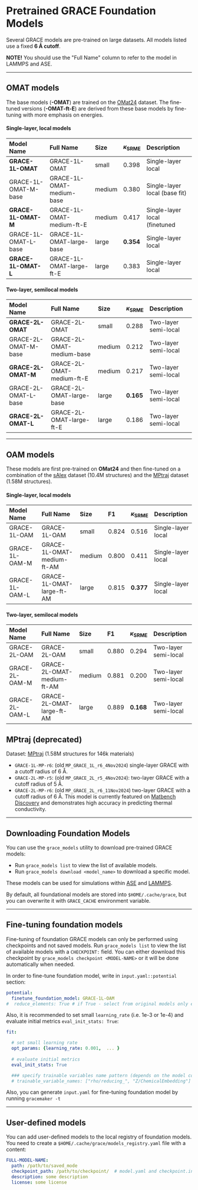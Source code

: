 # Pretrained GRACE Foundation Models

Several GRACE models are pre-trained on large datasets. All models listed use a fixed **6 Å cutoff**.

**NOTE!** You should use the "Full Name" column to refer to the model in LAMMPS and ASE.

***

## OMAT models

The base models (**-OMAT**) are trained on the [OMat24](https://huggingface.co/datasets/fairchem/OMAT24#omat24-dataset) dataset. The fine-tuned versions (**-OMAT-ft-E**) are derived from these base models by fine-tuning with more emphasis on energies.

#### Single-layer, local models

| Model Name             | Full Name | Size | $\kappa_\mathrm{SRME}$ | Description                    |
|:-----------------------| :--- | :--- |:-----------------------|:-------------------------------|
| **GRACE-1L-OMAT**        | GRACE-1L-OMAT | small | 0.398                  | Single-layer local             |
| GRACE-1L-OMAT-M-base | GRACE-1L-OMAT-medium-base | medium | 0.380                  | Single-layer local (base fit)  |
| **GRACE-1L-OMAT-M**      | GRACE-1L-OMAT-medium-ft-E | medium | 0.417                  | Single-layer local (finetuned  |
| GRACE-1L-OMAT-L-base | GRACE-1L-OMAT-large-base | large | **0.354**                 | Single-layer local             |
| **GRACE-1L-OMAT-L**      | GRACE-1L-OMAT-large-ft-E | large | 0.383                  | Single-layer local             |

#### Two-layer, semilocal models

| Model Name              | Full Name | Size | $\kappa_\mathrm{SRME}$ | Description |
|:------------------------| :--- | :--- |:-----------------------| :--- |
| **GRACE-2L-OMAT**         | GRACE-2L-OMAT | small | 0.288                  | Two-layer semi-local |
| GRACE-2L-OMAT-M-base   | GRACE-2L-OMAT-medium-base | medium | 0.212                  | Two-layer semi-local |
| **GRACE-2L-OMAT-M**     | GRACE-2L-OMAT-medium-ft-E | medium | 0.217                  | Two-layer semi-local |
| GRACE-2L-OMAT-L-base    | GRACE-2L-OMAT-large-base | large | **0.165**                  | Two-layer semi-local |
| **GRACE-2L-OMAT-L**     | GRACE-2L-OMAT-large-ft-E | large | 0.186                 | Two-layer semi-local |

***

## OAM models

These models are first pre-trained on **OMat24** and then fine-tuned on a combination of the [sAlex](https://huggingface.co/datasets/fairchem/OMAT24#salex-dataset) dataset (10.4M structures) and the [MPtraj](https://figshare.com/articles/dataset/Materials_Project_Trjectory_MPtrj_Dataset/23713842?file=41619375) dataset (1.58M structures).

#### Single-layer, local models

| Model Name | Full Name                  | Size | F1    | $\kappa_\mathrm{SRME}$ | Description |
| :--- |:---------------------------| :--- |:------|:-----------------------| :--- |
| GRACE-1L-OAM | GRACE-1L-OAM               | small | 0.824 | 0.516                  | Single-layer local |
| GRACE-1L-OAM-M| GRACE-1L-OMAT-medium-ft-AM | medium | 0.800 | 0.411         | Single-layer local |
| GRACE-1L-OAM-L| GRACE-1L-OMAT-large-ft-AM  | large | 0.815 | **0.377**           | Single-layer local |

#### Two-layer, semilocal models

| Model Name | Full Name | Size | F1    | $\kappa_\mathrm{SRME}$ | Description |
| :--- |:--- | :--- |:------| :--- | :--- |
| GRACE-2L-OAM | GRACE-2L-OAM | small | 0.880 | 0.294 | Two-layer semi-local |
| GRACE-2L-OAM-M| GRACE-2L-OMAT-medium-ft-AM | medium | 0.881 | 0.200 | Two-layer semi-local |
| GRACE-2L-OAM-L| GRACE-2L-OMAT-large-ft-AM | large | 0.889 | **0.168** | Two-layer semi-local |

## MPtraj (deprecated)

Dataset: [MPtraj](https://figshare.com/articles/dataset/Materials_Project_Trjectory_MPtrj_Dataset/23713842?file=41619375)  (1.58M structures for 146k materials)

  - `GRACE-1L-MP-r6`:  (old `MP_GRACE_1L_r6_4Nov2024`) single-layer GRACE with a cutoff radius of 6 Å.  
  - `GRACE-2L-MP-r5`: (old `MP_GRACE_2L_r5_4Nov2024`): two-layer GRACE with a cutoff radius of 5 Å.  
  - `GRACE-2L-MP-r6`: (old `MP_GRACE_2L_r6_11Nov2024`) two-layer GRACE with a cutoff radius of 6 Å. This model is currently featured on [Matbench Discovery](https://matbench-discovery.materialsproject.org/) and demonstrates high accuracy in predicting thermal conductivity.
 


---

## Downloading Foundation Models

You can use the `grace_models` utility to download pre-trained GRACE models:  

- Run `grace_models list` to view the list of available models.  
- Run `grace_models download <model_name>` to download a specific model.  

These models can be used for simulations within [ASE](../quickstart/#usage-in-ase) and [LAMMPS](../quickstart/#usage-in-lammps).  

By default, all foundational models are stored into `$HOME/.cache/grace`, 
but you can overwrite it with `GRACE_CACHE` environment variable. 

---

## Fine-tuning foundation models

Fine-tuning of foundation GRACE models can only be performed using checkpoints and not saved models.
Run `grace_models list` to view the list of available models with a `CHECKPOINT:` field.
You can either download this checkpoint by `grace_models checkpoint <MODEL-NAME>` or it will be done automatically when needed.

In order to fine-tune foundation model, write in `input.yaml::potential` section:
```yaml
potential:
  finetune_foundation_model: GRACE-1L-OAM
#  reduce_elements: True # if True - select from original models only elements presented in the CURRENT dataset
```

Also, it is recommended to set small `learning_rate` (i.e. 1e-3 or 1e-4) and evaluate initial metrics `eval_init_stats: True`:
```yaml
fit:

  # set small learning rate
  opt_params: {learning_rate: 0.001,  ... }
  
  # evaluate initial metrics
  eval_init_stats: True  

  ### specify trainable variables name pattern (depends on the model config)
  # trainable_variable_names: ["rho/reducing_", "Z/ChemicalEmbedding"] 

```

Also, you can generate `input.yaml` for fine-tuning foundation model by running `gracemaker -t` 

---

## User-defined models

You can add user-defined models to the local registry of foundation models.
You need to create a `$HOME/.cache/grace/models_registry.yaml` file with a content:
```yaml
FULL-MODEL-NAME:
  path: /path/to/saved_mode
  checkpoint_path: /path/to/checkpoint/  # model.yaml and checkpoint.index should be in this folder
  description: some description
  license: some license
```
